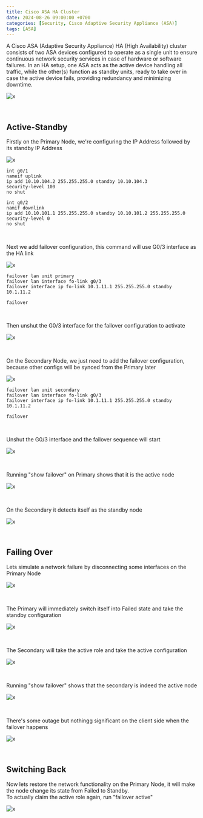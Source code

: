 ```yaml
---
title: Cisco ASA HA Cluster
date: 2024-08-26 09:00:00 +0700
categories: [Security, Cisco Adaptive Security Appliance (ASA)]
tags: [ASA]
---
```


A Cisco ASA (Adaptive Security Appliance) HA (High Availability) cluster consists of two ASA devices configured to operate as a single unit to ensure continuous network security services in case of hardware or software failures. In an HA setup, one ASA acts as the active device handling all traffic, while the other(s) function as standby units, ready to take over in case the active device fails, providing redundancy and minimizing downtime.

![x](/static/2024-08-25-asa-ha/00.png)

<br>

## Active-Standby

Firstly on the Primary Node, we're configuring the IP Address followed by its standby IP Address

![x](/static/2024-08-25-asa-ha/01.png)

```shell
int g0/1
nameif uplink
ip add 10.10.104.2 255.255.255.0 standby 10.10.104.3
security-level 100
no shut

int g0/2
namif downlink
ip add 10.10.101.1 255.255.255.0 standby 10.10.101.2 255.255.255.0
security-level 0
no shut
```

<br>

Next we add failover configuration, this command will use G0/3 interface as the HA link

![x](/static/2024-08-25-asa-ha/02.png)

```shell
failover lan unit primary
failover lan interface fo-link g0/3
failover interface ip fo-link 10.1.11.1 255.255.255.0 standby 10.1.11.2

failover
```

<br>

Then unshut the G0/3 interface for the failover configuration to activate

![x](/static/2024-08-25-asa-ha/03.png)

<br>

On the Secondary Node, we just need to add the failover configuration, because other configs will be synced from the Primary later

![x](/static/2024-08-25-asa-ha/04.png)

```shell
failover lan unit secondary
failover lan interface fo-link g0/3
failover interface ip fo-link 10.1.11.1 255.255.255.0 standby 10.1.11.2

failover
```

<br>

Unshut the G0/3 interface and the failover sequence will start

![x](/static/2024-08-25-asa-ha/05.png)

<br>

Running "show failover" on Primary shows that it is the active node

![x](/static/2024-08-25-asa-ha/07.png)

<br>

On the Secondary it detects itself as the standby node

![x](/static/2024-08-25-asa-ha/08.png)

<br>

## Failing Over

Lets simulate a network failure by disconnecting some interfaces on the Primary Node

![x](/static/2024-08-25-asa-ha/09.png)

<br>

The Primary will immediately switch itself into Failed state and take the standby configuration

![x](/static/2024-08-25-asa-ha/09a.png)

<br>

The Secondary will take the active role and take the active configuration

![x](/static/2024-08-25-asa-ha/09b.png)

<br>

Running "show failover" shows that the secondary is indeed the active node

![x](/static/2024-08-25-asa-ha/10.png)

<br>

There's some outage but nothingg significant on the client side when the failover happens

![x](/static/2024-08-25-asa-ha/11.png)

<br>

## Switching Back

Now lets restore the network functionality on the Primary Node, it will make the node change its state from Failed to Standby. <br>
To actually claim the active role again, run "failover active"

![x](/static/2024-08-25-asa-ha/12.png)

<br>





















